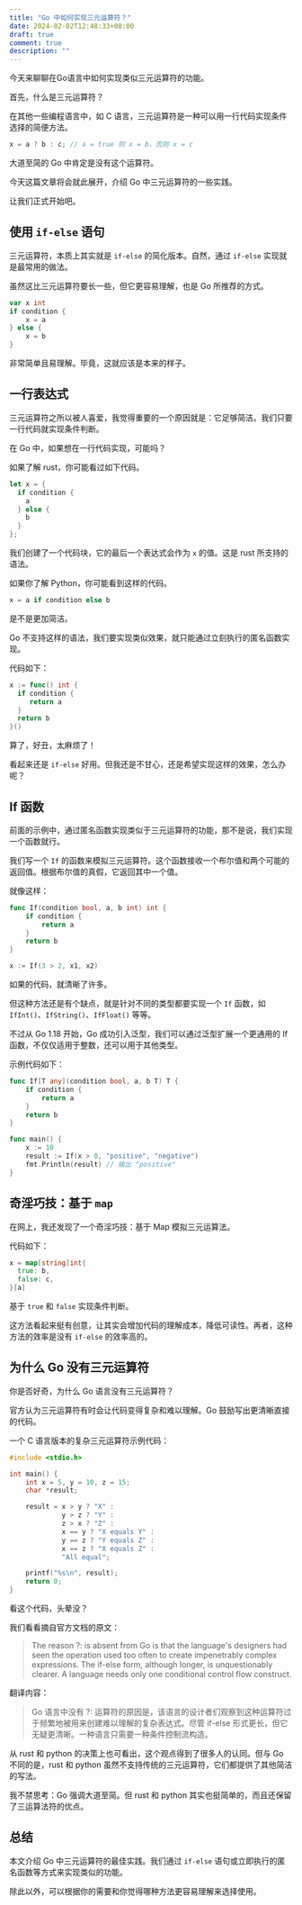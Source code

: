 ```yaml
---
title: "Go 中如何实现三元运算符？"
date: 2024-02-02T12:48:33+08:00
draft: true
comment: true
description: ""
---
```


今天来聊聊在Go语言中如何实现类似三元运算符的功能。


首先，什么是三元运算符？

在其他一些编程语言中，如 C 语言，三元运算符是一种可以用一行代码实现条件选择的简便方法。

```c
x = a ? b : c; // a = true 则 x = b，否则 x = c
```

大道至简的 Go 中肯定是没有这个运算符。

今天这篇文章将会就此展开，介绍 Go 中三元运算符的一些实践。

让我们正式开始吧。

## 使用 `if-else` 语句

三元运算符，本质上其实就是 `if-else` 的简化版本。自然，通过 `if-else` 实现就是最常用的做法。

虽然这比三元运算符要长一些，但它更容易理解，也是 Go 所推荐的方式。

```go
var x int
if condition {
    x = a
} else {
    x = b
}
```

非常简单且易理解。毕竟，这就应该是本来的样子。

## 一行表达式

三元运算符之所以被人喜爱，我觉得重要的一个原因就是：它足够简洁。我们只要一行代码就实现条件判断。

在 Go 中，如果想在一行代码实现，可能吗？

如果了解 rust，你可能看过如下代码。

```rust
let x = {
  if condition {
    a
  } else {
    b
  }
};
```

我们创建了一个代码块，它的最后一个表达式会作为 `x` 的值。这是 rust 所支持的语法。

如果你了解 Python，你可能看到这样的代码。

```python
x = a if condition else b
```

是不是更加简洁。

Go 不支持这样的语法，我们要实现类似效果，就只能通过立刻执行的匿名函数实现。

代码如下：

```go
x := func() int {
  if condition {
     return a
  }
  return b
}()
```

算了，好丑，太麻烦了！

看起来还是 `if-else` 好用。但我还是不甘心，还是希望实现这样的效果，怎么办呢？

## If 函数

前面的示例中，通过匿名函数实现类似于三元运算符的功能，那不是说，我们实现一个函数就行。

我们写一个 `If` 的函数来模拟三元运算符。这个函数接收一个布尔值和两个可能的返回值。根据布尔值的真假，它返回其中一个值。

就像这样：

```go
func If(condition bool, a, b int) int {
    if condition {
        return a
    }
    return b
}

x := If(3 > 2, x1, x2)
```

如果的代码，就清晰了许多。

但这种方法还是有个缺点，就是针对不同的类型都要实现一个 `If` 函数，如 `IfInt()`、`IfString()`、`IfFloat()` 等等。

不过从 Go 1.18 开始，Go 成功引入泛型，我们可以通过泛型扩展一个更通用的 If 函数，不仅仅适用于整数，还可以用于其他类型。

示例代码如下：

```go
func If[T any](condition bool, a, b T) T {
    if condition {
        return a
    }
    return b
}

func main() {
    x := 10
    result := If(x > 0, "positive", "negative")
    fmt.Println(result) // 输出 "positive"
}
```

## 奇淫巧技：基于 `map` 

在网上，我还发现了一个奇淫巧技：基于 Map 模拟三元运算法。

代码如下：

```go
x = map[string]int{
  true: b,
  false: c,
}[a]
```

基于 `true` 和 `false` 实现条件判断。

这方法看起来挺有创意，让其实会增加代码的理解成本，降低可读性。再者，这种方法的效率是没有 `if-else` 的效率高的。

## 为什么 Go 没有三元运算符

你是否好奇，为什么 Go 语言没有三元运算符？

官方认为三元运算符有时会让代码变得复杂和难以理解。Go 鼓励写出更清晰直接的代码。

一个 C 语言版本的复杂三元运算符示例代码：

```c
#include <stdio.h>

int main() {
    int x = 5, y = 10, z = 15;
    char *result;

    result = x > y ? "X" : 
             y > z ? "Y" : 
             z > x ? "Z" : 
             x == y ? "X equals Y" : 
             y == z ? "Y equals Z" : 
             x == z ? "X equals Z" : 
             "All equal";

    printf("%s\n", result);
    return 0;
}
```

看这个代码，头晕没？

我们看看摘自官方文档的原文：

> The reason ?: is absent from Go is that the language's designers had seen the operation used too often to create impenetrably complex expressions. The if-else form, although longer, is unquestionably clearer. A language needs only one conditional control flow construct.

翻译内容：

> Go 语言中没有 ?: 运算符的原因是，该语言的设计者们观察到这种运算符过于频繁地被用来创建难以理解的复杂表达式。尽管 if-else 形式更长，但它无疑更清晰。一种语言只需要一种条件控制流构造。

从 rust 和 python 的决策上也可看出，这个观点得到了很多人的认同。但与 Go 不同的是，rust 和 python 虽然不支持传统的三元运算符，它们都提供了其他简洁的写法。

我不禁思考：Go 强调大道至简。但 rust 和 python 其实也挺简单的，而且还保留了三运算法符的优点。

## 总结

本文介绍 Go 中三元运算符的最佳实践。我们通过 `if-else` 语句或立即执行的匿名函数等方式来实现类似的功能。

除此以外，可以根据你的需要和你觉得哪种方法更容易理解来选择使用。

